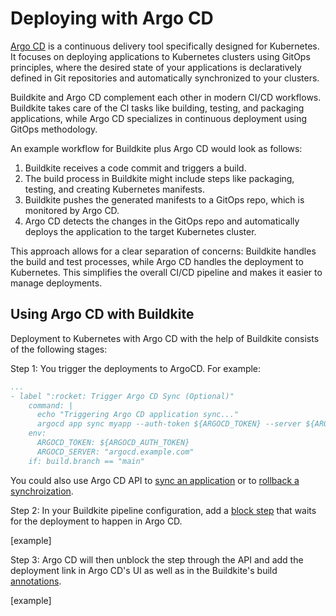 # Deploying with Argo CD

[Argo CD](https://argoproj.github.io/cd/) is a continuous delivery tool specifically designed for Kubernetes. It focuses on deploying applications to Kubernetes clusters using GitOps principles, where the desired state of your applications is declaratively defined in Git repositories and automatically synchronized to your clusters.

Buildkite and Argo CD complement each other in modern CI/CD workflows. Buildkite takes care of the CI tasks like building, testing, and packaging applications, while Argo CD specializes in continuous deployment using GitOps methodology.

An example workflow for Buildkite plus Argo CD would look as follows:

1. Buildkite receives a code commit and triggers a build. 
1. The build process in Buildkite might include steps like packaging, testing, and creating Kubernetes manifests. 
1. Buildkite pushes the generated manifests to a GitOps repo, which is monitored by Argo CD. 
1. Argo CD detects the changes in the GitOps repo and automatically deploys the application to the target Kubernetes cluster. 

This approach allows for a clear separation of concerns: Buildkite handles the build and test processes, while Argo CD handles the deployment to Kubernetes. This simplifies the overall CI/CD pipeline and makes it easier to manage deployments. 


## Using Argo CD with Buildkite

Deployment to Kubernetes with Argo CD with the help of Buildkite consists of the following stages:

Step 1: You trigger the deployments to ArgoCD. For example:

```yaml
...
- label ":rocket: Trigger Argo CD Sync (Optional)"
    command: |
      echo "Triggering Argo CD application sync..."
      argocd app sync myapp --auth-token ${ARGOCD_TOKEN} --server ${ARGOCD_SERVER}
    env:
      ARGOCD_TOKEN: ${ARGOCD_AUTH_TOKEN}
      ARGOCD_SERVER: "argocd.example.com"
    if: build.branch == "main"
```

You could also use Argo CD API to [sync an application](https://cd.apps.argoproj.io/swagger-ui#tag/ApplicationService/operation/ApplicationService_Sync) or to [rollback a synchroization](https://cd.apps.argoproj.io/swagger-ui#tag/ApplicationService/operation/ApplicationService_Rollback).

Step 2: In your Buildkite pipeline configuration, add a [block step](/docs/pipelines/configure/step-types/block-step) that waits for the deployment to happen in Argo CD.

[example]

Step 3: Argo CD will then unblock the step through the API and add the deployment link in Argo CD's UI as well as in the Buildkite's build [annotations](/docs/agent/v3/cli-annotate).

[example]
